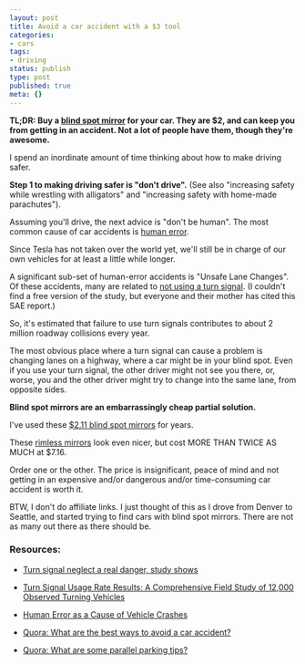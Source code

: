 ```yaml
---
layout: post
title: Avoid a car accident with a $3 tool
categories:
- cars
tags:
- driving
status: publish
type: post
published: true
meta: {}
---
```




**TL;DR: Buy a 
[blind spot mirror](https://www.amazon.com/Fit-System-C0400-Passenger-Adjustable/dp/B001DKT0DO/ref=sr_1_3?s=automotive&ie=UTF8&qid=1467648316&sr=1-3&keywords=blind+spot+mirror) for your car. They are $2, and can keep you from getting in an accident. Not a lot of people have them, though they're awesome.**



I spend an inordinate amount of time thinking about how to make driving safer.



**Step 1 to making driving safer is "don't drive".**
 (See also "increasing safety while wrestling with alligators" and "increasing safety with home-made parachutes").



Assuming you'll drive, the next advice is "don't be human". The most common cause of car accidents is 
[human error](https://cyberlaw.stanford.edu/blog/2013/12/human-error-cause-vehicle-crashes).



Since Tesla has not taken over the world yet, we'll still be in charge of our own vehicles for at least a little while longer.



A significant sub-set of human-error accidents is "Unsafe Lane Changes". Of these accidents, many are related to 
[not using a turn signal](http://papers.sae.org/2012-01-0261/). (I couldn't find a free version of the study, but everyone and their mother has cited this SAE report.)



So, it's estimated that failure to use turn signals contributes to about 2 million roadway collisions every year.



The most obvious place where a turn signal can cause a problem is changing lanes on a highway, where a car might be in your blind spot. Even if you use your turn signal, the other driver might not see you there, or, worse, you and the other driver might try to change into the same lane, from opposite sides.



**Blind spot mirrors are an embarrassingly cheap partial solution.**



I've used these 
[$2.11 blind spot mirrors](https://www.amazon.com/Fit-System-C0400-Passenger-Adjustable/dp/B001DKT0DO/ref=sr_1_3?s=automotive&ie=UTF8&qid=1467648316&sr=1-3&keywords=blind+spot+mirror) for years.



These 
[rimless mirrors](https://www.amazon.com/Cardeco-Moving-Circle-Universal-Vehicles/dp/B00EVMT6A8/ref=sr_1_4?s=automotive&ie=UTF8&qid=1467648316&sr=1-4&keywords=blind+spot+mirror) look even nicer, but cost MORE THAN TWICE AS MUCH at $7.16.



Order one or the other. The price is insignificant, peace of mind and not getting in an expensive and/or dangerous and/or time-consuming car accident is worth it.



BTW, I don't do affiliate links. I just thought of this as I drove from Denver to Seattle, and started trying to find cars with blind spot mirrors. There are not as many out there as there should be.


### Resources:


* [Turn signal neglect a real danger, study shows](http://business.nbcnews.com/_news/2012/05/01/11486051-turn-signal-neglect-a-real-danger-study-shows)


* [Turn Signal Usage Rate Results: A Comprehensive Field Study of 12,000 Observed Turning Vehicles](http://papers.sae.org/2012-01-0261/)


* [Human Error as a Cause of Vehicle Crashes](https://cyberlaw.stanford.edu/blog/2013/12/human-error-cause-vehicle-crashes)


* [Quora: What are the best ways to avoid a car accident?](https://www.quora.com/What-are-the-best-ways-to-avoid-a-car-accident)


* [Quora: What are some parallel parking tips?](https://www.quora.com/What-are-some-parallel-parking-tips)
